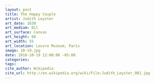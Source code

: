 ```yaml
---
layout: post
title: The Happy Couple
artist: Judith Leyster
art_date: 1630
art_medium: Oil
art_surface: Canvas
art_height: 68
art_width: 55
art_location: Louvre Museum, Paris
image: 10-19.jpg
date: 2016-10-19 12:00:00 -05:00
categories:
tags:
cite_author: Wikipedia
cite_url: http://en.wikipedia.org/wiki/File:Judith_Leyster_001.jpg
---
```

